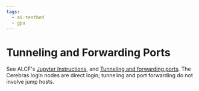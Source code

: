 ```yaml
---
tags:
  - ai-testbed
  - gpu
---
```


# Tunneling and Forwarding Ports

<!--[TODO a Cerebras-specific example.-->
See ALCF's [Jupyter Instructions](https://github.com/argonne-lcf/ThetaGPU-Docs/blob/master/doc_staging/jupyter.md), and
[Tunneling and forwarding ports](../sambanova/tunneling-and-forwarding-ports.md). The Cerebras login nodes are direct login; tunneling and port forwarding do not involve jump hosts.
